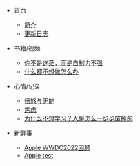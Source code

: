 * 首页
  * [简介](/README.md)

  - [更新日志](/log.md)
  
* 书籍/视频
  * [你不是迷茫，而是自制力不强](/nibus.md)
  * [什么都不想做怎么办](/220605.md)
  
* 心情/记录
  
  * [愤怒与无能](/愤怒与无能.md)
  * [焦虑](/焦虑.md)
  * [为什么不想学习？人是怎么一步步废掉的](/为什么不想学习？只想玩？人是如何一步一步废掉的.md)
  
* 新鲜事

  * [Apple WWDC2022回顾](/pie0608.md)
  * [Apple test](/pie0608.html)
